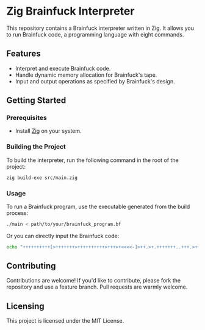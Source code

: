 # Zig Brainfuck Interpreter

This repository contains a Brainfuck interpreter written in Zig. It allows you to run Brainfuck code, a programming language with eight commands.

## Features

- Interpret and execute Brainfuck code.
- Handle dynamic memory allocation for Brainfuck's tape.
- Input and output operations as specified by Brainfuck's design.

## Getting Started

### Prerequisites

- Install [Zig](https://ziglang.org/download/) on your system.

### Building the Project

To build the interpreter, run the following command in the root of the project:

```bash
zig build-exe src/main.zig
```

### Usage

To run a Brainfuck program, use the executable generated from the build process:

```bash
./main < path/to/your/brainfuck_program.bf
```

Or you can directly input the Brainfuck code:

```bash
echo "++++++++++[>+++++++>++++++++++>+++>+<<<<-]>++.>+.+++++++..+++.>++.<<+++++++++++++++.>.+++.------.--------.>+.>." | ./main
```

## Contributing

Contributions are welcome! If you'd like to contribute, please fork the repository and use a feature branch. Pull requests are warmly welcome.

## Licensing

This project is licensed under the MIT License.